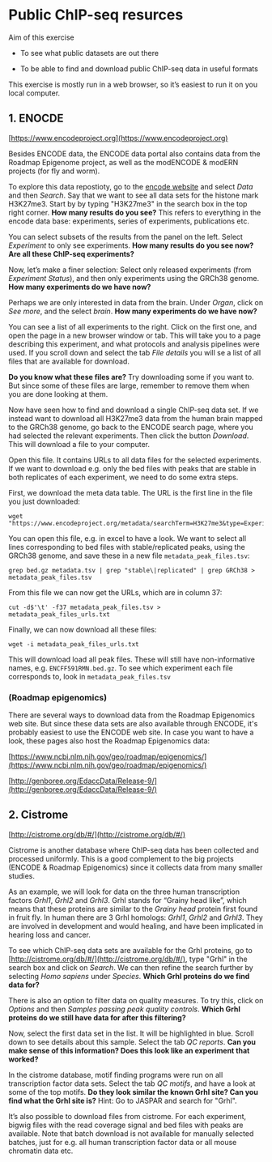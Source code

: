 # Public ChIP-seq resurces

Aim of this exercise

* To see what public datasets are out there

* To be able to find and download public ChIP-seq data in useful formats

This exercise is mostly run in a web browser, so it’s easiest to run it on you local computer.



## 1. ENOCDE

[https://www.encodeproject.org](https://www.encodeproject.org)

Besides ENCODE data, the ENCODE data portal also contains data from the Roadmap Epigenome project, as well as the modENCODE & modERN projects (for fly and worm).

To explore this data repostioty, go to the [encode website](https://www.encodeproject.org) and select *Data* and then *Search*. Say that we want to see all data sets for the histone mark H3K27me3. Start by by typing "H3K27me3" in the search box in the top right corner. **How many results do you see?** This refers to everything in the encode data base: experiments, series of experiments, publications etc.

You can select subsets of the results from the panel on the left. Select *Experiment* to only see experiments. **How many results do you see now? Are all these ChIP-seq experiments?**

Now, let’s make a finer selection: Select only released experiments (from *Experiment Status*), and then only experiments using the GRCh38 genome. **How many experiments do we have now?**

Perhaps we are only interested in data from the brain. Under *Organ*, click on *See more*, and the select *brain*. **How many experiments do we have now?**

You can see a list of all experiments to the right. Click on the first one, and open the page in a new browser window or tab. This will take you to a page describing this experiment, and what protocols and analysis pipelines were used. If you scroll down and select the tab *File details* you will se a list of all files that are available for download.

**Do you know what these files are?** Try downloading some if you want to. But since some of these files are large, remember to remove them when you are done looking at them.

Now have seen how to find and download a single ChIP-seq data set. If we instead want to download all H3K27me3 data from the human brain mapped to the GRCh38 genome, go back to the ENCODE search page, where you had selected the relevant experiments. Then click the button *Download*. This will download a file to your computer.

Open this file. It contains URLs to all data files for the selected experiments. If we want to download e.g. only the bed files with peaks that are stable in both replicates of each experiment, we need to do some extra steps.

First, we download the meta data table. The URL is the first line in the file you just downloaded:

```
wget "https://www.encodeproject.org/metadata/searchTerm=H3K27me3&type=Experiment&status=released&assembly=GRCh38&organ_slims=brain/metadata.tsv"
```

You can open this file, e.g. in excel to have a look. We want to select all lines corresponding to bed files with stable/replicated peaks, using the GRCh38 genome, and save these in a new file `metadata_peak_files.tsv`:

```
grep bed.gz metadata.tsv | grep "stable\|replicated" | grep GRCh38 > metadata_peak_files.tsv
```

From this file we can now get the URLs, which are in column 37:

```
cut -d$'\t' -f37 metadata_peak_files.tsv > metadata_peak_files_urls.txt
```

Finally, we can now download all these files:

```
wget -i metadata_peak_files_urls.txt
```

This will download load all peak files. These will still have non-informative names, e.g. `ENCFF591RMN.bed.gz`. To see which experiment each file corresponds to, look in `metadata_peak_files.tsv`


### (Roadmap epigenomics)
There are several ways to download data from the Roadmap Epigenomics web site. But since these data sets are also available through ENCODE, it's probably easiest to use the ENCODE web site. In case you want to have a look, these pages also host the Roadmap Epigenomics data:

[https://www.ncbi.nlm.nih.gov/geo/roadmap/epigenomics/](https://www.ncbi.nlm.nih.gov/geo/roadmap/epigenomics/)

[http://genboree.org/EdaccData/Release-9/](http://genboree.org/EdaccData/Release-9/)



## 2. Cistrome

[http://cistrome.org/db/#/](http://cistrome.org/db/#/)

Cistrome is another database where ChIP-seq data has been collected and processed uniformly. This is a good complement to the big projects (ENCODE & Roadmap Epigenomics) since it collects data from many smaller studies.

As an example, we will look for data on the three human transcription factors *Grhl1*, *Grhl2* and *Grhl3*. Grhl stands for “Grainy head like”, which means that these proteins are similar to the *Grainy head* protein first found in fruit fly. In human there are 3 Grhl homologs: *Grhl1*, *Grhl2* and *Grhl3*. They are involved in development and would healing, and have been implicated in hearing loss and cancer.

To see which ChIP-seq data sets are available for the Grhl proteins, go to [http://cistrome.org/db/#/](http://cistrome.org/db/#/), type "Grhl" in the search box and click on *Search*. We can then refine the search further by selecting *Homo sapiens* under *Species*. **Which Grhl proteins do we find data for?**

There is also an option to filter data on quality measures. To try this, click on *Options* and then *Samples passing peak quality controls*. **Which Grhl proteins do we still have data for after this filtering?**

Now, select the first data set in the list. It will be highlighted in blue. Scroll down to see details about this sample. Select the tab *QC reports*. **Can you make sense of this information? Does this look like an experiment that worked?**

In the cistrome database, motif finding programs were run on all transcription factor data sets. Select the tab *QC motifs*, and have a look at some of the top motifs. **Do they look similar the known Grhl site? Can you find what the Grhl site is?** Hint: Go to JASPAR and search for "Grhl".

It’s also possible to download files from cistrome. For each experiment, bigwig files with the read coverage signal and bed files with peaks are available. Note that batch download is not available for manually selected batches, just for e.g. all human transcription factor data or all mouse chromatin data etc.